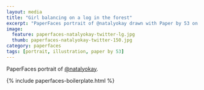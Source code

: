 ```yaml
---
layout: media
title: "Girl balancing on a log in the forest"
excerpt: "PaperFaces portrait of @natalyokay drawn with Paper by 53 on an iPad."
image: 
  feature: paperfaces-natalyokay-twitter-lg.jpg
  thumb: paperfaces-natalyokay-twitter-150.jpg
category: paperfaces
tags: [portrait, illustration, paper by 53]
---
```


PaperFaces portrait of [@natalyokay](http://twitter.com/natalyokay).

{% include paperfaces-boilerplate.html %}